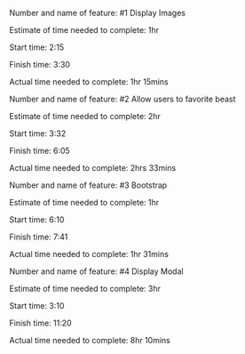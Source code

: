
Number and name of feature: #1 Display Images

Estimate of time needed to complete: 1hr

Start time: 2:15

Finish time: 3:30

Actual time needed to complete: 1hr 15mins


Number and name of feature: #2 Allow users to favorite beast

Estimate of time needed to complete: 2hr

Start time: 3:32

Finish time: 6:05

Actual time needed to complete: 2hrs 33mins



Number and name of feature: #3 Bootstrap

Estimate of time needed to complete: 1hr 

Start time: 6:10

Finish time: 7:41

Actual time needed to complete: 1hr 31mins



Number and name of feature: #4 Display Modal

Estimate of time needed to complete: 3hr 

Start time: 3:10

Finish time: 11:20

Actual time needed to complete: 8hr 10mins
